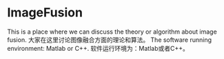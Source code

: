 # ImageFusion
This is a place where we can discuss the theory or algorithm about image fusion.
 大家在这里讨论图像融合方面的理论和算法。
 The software running environment: Matlab or C++.
 软件运行环境为：Matlab或者C++。
